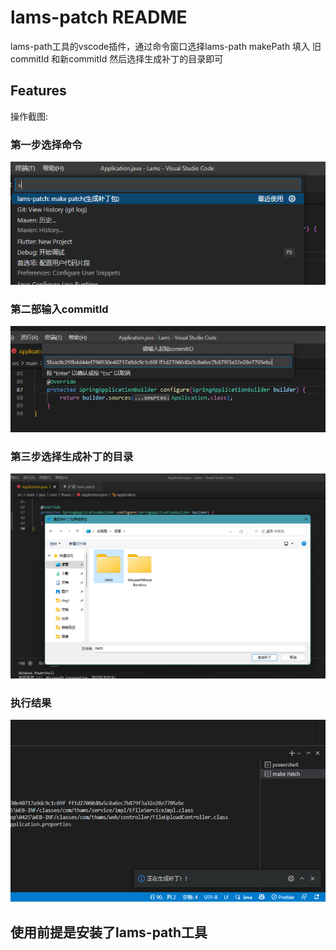 # lams-patch README

lams-path工具的vscode插件，通过命令窗口选择lams-path makePath 填入 旧commitId 和新commitId 然后选择生成补丁的目录即可

## Features

操作截图:
### 第一步选择命令
![插件入口](https://raw.githubusercontent.com/konanzheng/lams-patch-vscode-plugin/master/imgs/vscode%E6%8F%92%E4%BB%B6%E5%85%A5%E5%8F%A3.png)

### 第二部输入commitId
![命令](https://raw.githubusercontent.com/konanzheng/lams-patch-vscode-plugin/master/imgs/vscode%E5%91%BD%E4%BB%A4%E6%8F%92%E4%BB%B6.png)

### 第三步选择生成补丁的目录
![选择目录](https://raw.githubusercontent.com/konanzheng/lams-patch-vscode-plugin/master/imgs/vscode插件选择补丁包路径.png)

### 执行结果
![终端显示执行结果](https://raw.githubusercontent.com/konanzheng/lams-patch-vscode-plugin/master/imgs/vscode%E6%8F%92%E4%BB%B6%E6%89%A7%E8%A1%8C%E7%BB%93%E6%9E%9C.png)



## 使用前提是安装了lams-path工具 

